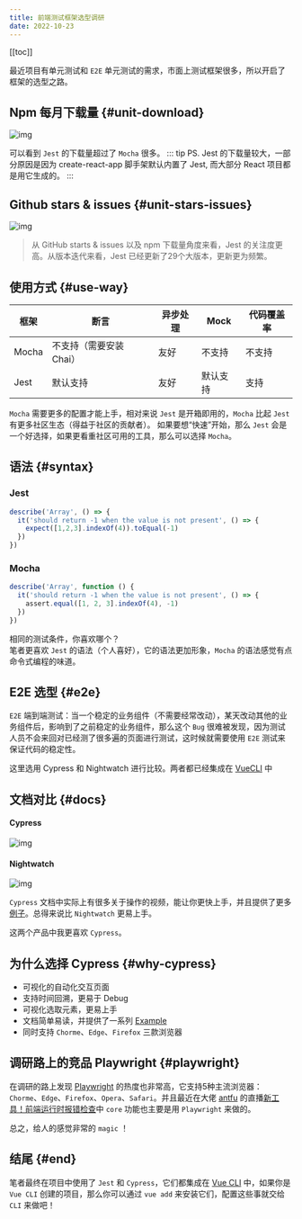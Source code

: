 ```yaml
---
title: 前端测试框架选型调研
date: 2022-10-23
---
```


[[toc]]

最近项目有单元测试和 `E2E` 单元测试的需求，市面上测试框架很多，所以开启了框架的选型之路。

## Npm 每月下载量 {#unit-download}
![img](/img/weekly.png)


可以看到 `Jest` 的下载量超过了 `Mocha` 很多。
::: tip PS.
Jest 的下载量较大，一部分原因是因为 create-react-app 脚手架默认内置了 Jest, 而大部分 React 项目都是用它生成的。
:::

## Github stars & issues {#unit-stars-issues}
![img](/img/stats.png)

> 从 GitHub starts & issues 以及 npm 下载量角度来看，Jest 的关注度更高。从版本迭代来看，Jest 已经更新了29个大版本，更新更为频繁。

## 使用方式 {#use-way}
| 框架  | 断言  | 异步处理  | Mock  | 代码覆盖率  |
|---|---|---|---|---|
| Mocha  | 不支持（需要安装 Chai）  | 友好  | 不支持  |  不支持 |
| Jest  | 默认支持  | 友好  | 默认支持  | 支持  |

`Mocha` 需要更多的配置才能上手，相对来说 `Jest` 是开箱即用的，`Mocha` 比起 `Jest` 有更多社区生态（得益于社区的贡献者）。
如果要想“快速”开始，那么 `Jest` 会是一个好选择，如果更看重社区可用的工具，那么可以选择 `Mocha`。

## 语法 {#syntax}
### Jest
```js
describe('Array', () => {
  it('should return -1 when the value is not present', () => {
    expect([1,2,3].indexOf(4)).toEqual(-1)
  })
})
```

### Mocha

```js
describe('Array', function () {
  it('should return -1 when the value is not present', () => {
    assert.equal([1, 2, 3].indexOf(4), -1)
  })
})
```
相同的测试条件，你喜欢哪个？  
笔者更喜欢 `Jest` 的语法（个人喜好），它的语法更加形象，`Mocha` 的语法感觉有点命令式编程的味道。


## E2E 选型 {#e2e}
`E2E` 端到端测试：当一个稳定的业务组件（不需要经常改动），某天改动其他的业务组件后，影响到了之前稳定的业务组件，那么这个 `Bug` 很难被发现，因为测试人员不会来回对已经测了很多遍的页面进行测试，这时候就需要使用 `E2E` 测试来保证代码的稳定性。  

这里选用 Cypress 和 Nightwatch 进行比较。两者都已经集成在 [VueCLI](https://cli.vuejs.org/core-plugins/) 中

## 文档对比 {#docs}
#### Cypress
![img](/img/cypress-docs.png)

#### Nightwatch
![img](/img/nightwatch.png)

`Cypress` 文档中实际上有很多关于操作的视频，能让你更快上手，并且提供了更多[例子](https://example.cypress.io/)。总得来说比 `Nightwatch` 更易上手。  

这两个产品中我更喜欢 `Cypress`。  


## 为什么选择 Cypress {#why-cypress}
- 可视化的自动化交互页面
- 支持时间回溯，更易于 Debug
- 可视化选取元素，更易上手
- 文档简单易读，并提供了一系列 [Example](https://example.cypress.io/)  
- 同时支持 `Chorme`、`Edge`、`Firefox` 三款浏览器

## 调研路上的竞品 Playwright {#playwright}
在调研的路上发现 [Playwright](https://playwright.dev/) 的热度也非常高，它支持5种主流浏览器： `Chorme`、`Edge`、`Firefox`、`Opera`、`Safari`。并且最近在大佬 [antfu](https://github.com/antfu) 的直播[新工具！前端运行时报错检查](https://www.bilibili.com/video/BV1Hg41127JK/?spm_id_from=333.1007.top_right_bar_window_history.content.click&vd_source=bfa2bf7637de4c473ec14d1189acac7f)中 `core` 功能也主要是用 `Playwright` 来做的。  

总之，给人的感觉非常的 `magic` ！

## 结尾 {#end}
笔者最终在项目中使用了 `Jest` 和 `Cypress`，它们都集成在 [Vue CLI](https://cli.vuejs.org/core-plugins/) 中，如果你是 `Vue CLI` 创建的项目，那么你可以通过 `vue add` 来安装它们，配置这些事就交给 `CLI` 来做吧！


